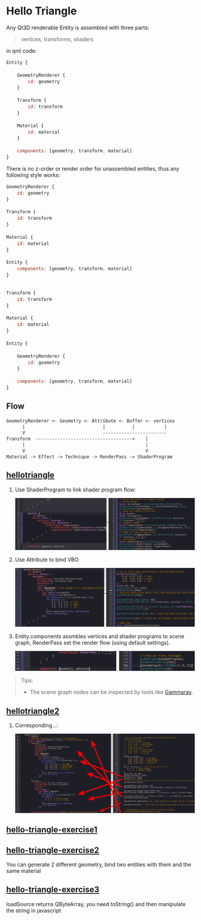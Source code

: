 Hello Triangle
==============

Any Qt3D renderable Entity is assembled with three parts:

> vertices, transforms, shaders

in qml code:

```qml
Entity {

	GeometryRenderer {
		id: geometry
	}

	Transform {
		id: transform
	}

	Material {
		id: material
	}

	components: [geometry, transform, material]
}
```

There is no z-order or render order for unassembled entities, thus any following style works:

```qml
GeometryRenderer {
	id: geometry
}

Transform {
	id: transform
}

Material {
	id: material
}

Entity {
	components: [geometry, transform, material]
}
```

```qml

Transform {
	id: transform
}

Material {
	id: material
}

Entity {

	GeometryRenderer {
		id: geometry
	}

	components: [geometry, transform, material]
}
```

Flow
----

```
GeometryRenderer <- Geometry <- Attribute <- Buffer <- vertices
      |                             |          |           |
      V                             ------------------------
Transform  ------------------------------------>    |
      |                                             |
      V                                             V
Material -> Effect -> Technique -> RenderPass -> ShaderProgram
```

[hellotriangle](../qml/hellotriangle.qml)
-----------------------------------------

1.	Use ShaderProgram to link shader program flow:

	![](img/hellotriangle.0.png)

2.	Use Attribute to bind VBO

	![](img/hellotriangle.1.png)

3.	Entity.components assmbles vertices and shader programs to scene graph, RenderPass set the render flow (using default settings).

	![](img/hellotriangle.2.png)

> Tips:
>
> -	The scene graph nodes can be inspected by tools like [Gammaray](https://www.kdab.com/development-resources/qt-tools/gammaray/).

[hellotriangle2](../qml/hellotriangle2.qml)
-------------------------------------------

1.	Corresponding...:

	![](img/hellotriangle2.0.png)

[hello-triangle-exercise1](../qml/hello-triangle-exercise1.qml)
---------------------------------------------------------------

[hello-triangle-exercise2](../qml/hello-triangle-exercise2.qml)
---------------------------------------------------------------

You can generate 2 different geometry, bind two entities with them and the same material

[hello-triangle-exercise3](../qml/hello-triangle-exercise3.qml)
---------------------------------------------------------------

loadSource returns QByteArray, you need toString() and then manipulate the string in javascript
